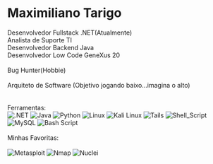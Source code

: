  # Maximiliano Tarigo
Desenvolvedor Fullstack .NET(Atualmente)
<br/>
Analista de Suporte TI
<br/>
Desenvolvedor Backend Java
<br/>
Desenvolvedor Low Code GeneXus 20
<br/>
<br/>
Bug Hunter(Hobbie)
<br/>
<br/>
Arquiteto de Software (Objetivo jogando baixo...imagina o alto)
<br/>
<br/>
<br/>
Ferramentas:
<br/>
![.NET](https://img.shields.io/badge/.NET-512BD4?style=for-the-badge&logo=dotnet&logoColor=white)
![Java](https://img.shields.io/badge/Java-ED8B00?style=for-the-badge&logo=java&logoColor=white)
![Python](https://img.shields.io/badge/Python-3776AB?style=for-the-badge&logo=python&logoColor=white)
![Linux](https://img.shields.io/badge/Linux-FCC624?style=for-the-badge&logo=linux&logoColor=black)
![Kali Linux](https://img.shields.io/badge/Kali_Linux-557C94?style=for-the-badge&logo=kali-linux&logoColor=white)
![Tails](https://img.shields.io/badge/Tails-56347C?style=for-the-badge&logo=tails&logoColor=white)
![Shell_Script](https://img.shields.io/badge/Shell_Script-121011?style=for-the-badge&logo=gnu-bash&logoColor=white)
![MySQL](https://img.shields.io/badge/MySQL-00000F?style=for-the-badge&logo=mysql&logoColor=white)
![Bash Script](https://img.shields.io/badge/bash_script-%23121011.svg?style=for-the-badge&logo=gnu-bash&logoColor=white)
<br/>
<br/>
Minhas Favoritas:
<br/>
<br/>
![Metasploit](https://img.shields.io/badge/Metasploit-Exploit%20Framework-red?style=for-the-badge&logo=metasploit&logoColor=white)
![Nmap](https://img.shields.io/badge/Nmap-Network%20Mapper-004575?style=for-the-badge&logo=gnome-terminal&logoColor=white)
![Nuclei](https://img.shields.io/badge/Nuclei-Fast%20Scanner-blueviolet?style=for-the-badge&logo=power&logoColor=white)




 






 
  
  

  


